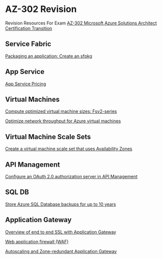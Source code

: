 # AZ-302 Revision
<p>Revision Resources For Exam <a href="https://www.microsoft.com/learning/exam-AZ-302.aspx">AZ-302 Microsoft Azure Solutions Architect Certification Transition</a></p>

<h2>Service Fabric</h2>
<p><a href="https://docs.microsoft.com/azure/service-fabric/service-fabric-package-apps#create-an-sfpkg">Packaging an application: Create an sfpkg</a></p>

<h2>App Service</h2>
<p><a href="https://azure.microsoft.com/pricing/details/app-service/windows">App Service Pricing</a></p>

<h2>Virtual Machines</h2>
<p><a href="https://docs.microsoft.com/azure/virtual-machines/windows/sizes-compute#fsv2-series-sup1sup">Compute optimized virtual machine sizes: Fsv2-series</a></p>
<p><a href="https://docs.microsoft.com/azure/virtual-network/virtual-machine-network-throughput>Virtual machine network bandwidth</a></p>
<p><a href="https://docs.microsoft.com/azure/virtual-network/virtual-network-optimize-network-bandwidth>Optimize network throughput for Azure virtual machines</a></p>


<h2>Virtual Machine Scale Sets</h2>
<p><a href="https://docs.microsoft.com/azure/virtual-machine-scale-sets/virtual-machine-scale-sets-use-availability-zones">Create a virtual machine scale set that uses Availability Zones</a></p>

<h2>API Management</h2>
<p><a href="https://docs.microsoft.com/azure/api-management/api-management-howto-oauth2">Configure an OAuth 2.0 authorization server in API Management</a></p>

<h2>SQL DB</h2>
<p><a href="https://docs.microsoft.com/azure/sql-database/sql-database-long-term-retention">Store Azure SQL Database backups for up to 10 years</a></p>

<h2>Application Gateway</h2>
<p><a href="https://docs.microsoft.com/azure/application-gateway/ssl-overview">Overview of end to end SSL with Application Gateway</a></p>
<p><a href="https://docs.microsoft.com/azure/application-gateway/waf-overview">Web application firewall (WAF)</a></p>
<p><a href="https://docs.microsoft.com/azure/application-gateway/application-gateway-autoscaling-zone-redundant">Autoscaling and Zone-redundant Application Gateway</a></p>
